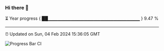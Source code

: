 ### Hi there 👋

⏳ Year progress { ██▁▁▁▁▁▁▁▁▁▁▁▁▁▁▁▁▁▁▁▁▁▁▁▁▁▁▁▁ } 9.47 %

---

⏰ Updated on Sun, 04 Feb 2024 15:36:05 GMT

![Progress Bar CI](https://github.com/IshwaranRudhara/GIT-ACTION/workflows/Progress%20Bar%20CI/badge.svg)
